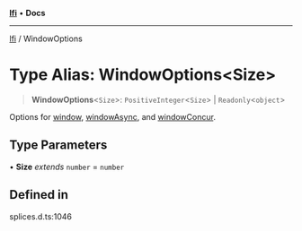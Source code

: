 [**lfi**](../readme.md) • **Docs**

***

[lfi](../globals.md) / WindowOptions

# Type Alias: WindowOptions\<Size\>

> **WindowOptions**\<`Size`\>: `PositiveInteger`\<`Size`\> \| `Readonly`\<`object`\>

Options for [window](../functions/window.md), [windowAsync](../functions/windowAsync.md), and [windowConcur](../functions/windowConcur.md).

## Type Parameters

• **Size** *extends* `number` = `number`

## Defined in

splices.d.ts:1046
